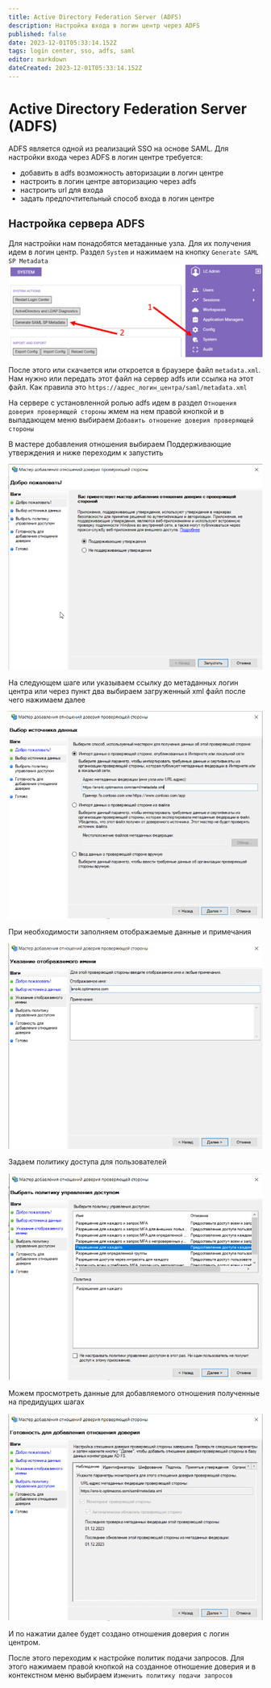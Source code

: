 ```yaml
---
title: Active Directory Federation Server (ADFS)
description: Настройка входа в логин центр через ADFS
published: false
date: 2023-12-01T05:33:14.152Z
tags: login center, sso, adfs, saml
editor: markdown
dateCreated: 2023-12-01T05:33:14.152Z
---
```


# Active Directory Federation Server (ADFS)
ADFS является одной из реализаций SSO на основе SAML. Для настройки входа через ADFS в логин центре требуется:
- добавить в adfs возможность авторизации в логин центре
- настроить в логин центре авторизацию через adfs 
- настроить url для входа 
- задать предпочтительный способ входа в логин центре

## Настройка сервера ADFS

Для настройки нам понадобятся метаданные узла. Для их получения идем в логин центр. Раздел `System` и нажимаем на кнопку `Generate SAML SP Metadata`
![adfs-1.png](/login-center/auth/adfs-1.png)

После этого или скачается или откроется в браузере файл `metadata.xml`. Нам нужно или передать этот файл на сервер adfs или ссылка на этот файл. Как правила это `https://адрес_логин_центра/saml/metadata.xml`

На сервере с установленной ролью adfs идем в раздел `Отношения доверия проверяющей стороны` жмем на нем правой кнопкой и в выпадающем меню выбираем `Добавить отношение доверия проверяющей стороны`

В мастере добавления отношения выбираем Поддерживающие утверждения и ниже переходим к запустить

![adfs-2.png](/login-center/auth/adfs-2.png)

На следующем шаге или указываем ссылку до метаданных логин центра или через пункт два выбираем загруженный xml файл после чего нажимаем далее

![adfs-3.png](/login-center/auth/adfs-3.png)

При необходимости заполняем отображаемые данные и примечания

![adfs-4.png](/login-center/auth/adfs-4.png)

Задаем политику доступа для пользователей

![adfs-5.png](/login-center/auth/adfs-5.png)

Можем просмотреть данные для добавляемого отношения полученные на предидущих шагах 

![adfs-6.png](/login-center/auth/adfs-6.png)

И по нажатии далее будет создано отношения доверия с логин центром. 

После этого переходим к настройке политик подачи запросов. Для этого нажимаем правой кнопкой на созданное отношение доверия и в контекстном меню выбираем `Изменить политику подачи запросов`








